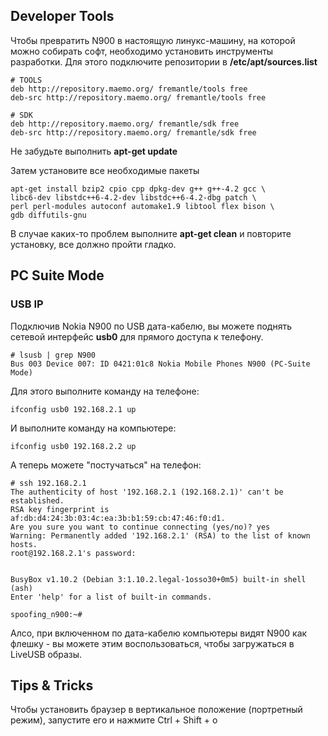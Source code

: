 ## Developer Tools

Чтобы превратить N900 в настоящую линукс-машину, на которой можно
собирать софт, необходимо установить инструменты разработки. Для
этого подключите репозитории в **/etc/apt/sources.list**

    # TOOLS
    deb http://repository.maemo.org/ fremantle/tools free
    deb-src http://repository.maemo.org/ fremantle/tools free

    # SDK
    deb http://repository.maemo.org/ fremantle/sdk free
    deb-src http://repository.maemo.org/ fremantle/sdk free

Не забудьте выполнить **apt-get update**

Затем установите все необходимые пакеты

    apt-get install bzip2 cpio cpp dpkg-dev g++ g++-4.2 gcc \
    libc6-dev libstdc++6-4.2-dev libstdc++6-4.2-dbg patch \
    perl perl-modules autoconf automake1.9 libtool flex bison \
    gdb diffutils-gnu

В случае каких-то проблем выполните **apt-get clean** и повторите
установку, все должно пройти гладко.

## PC Suite Mode

### USB IP

Подключив Nokia N900 по USB дата-кабелю, вы можете поднять сетевой
интерфейс **usb0** для прямого доступа к телефону.

    # lsusb | grep N900
    Bus 003 Device 007: ID 0421:01c8 Nokia Mobile Phones N900 (PC-Suite Mode)

Для этого выполните команду на телефоне:

    ifconfig usb0 192.168.2.1 up

И выполните команду на компьютере:

    ifconfig usb0 192.168.2.2 up

А теперь можете "постучаться" на телефон:

    # ssh 192.168.2.1
    The authenticity of host '192.168.2.1 (192.168.2.1)' can't be established.
    RSA key fingerprint is af:db:d4:24:3b:03:4c:ea:3b:b1:59:cb:47:46:f0:d1.
    Are you sure you want to continue connecting (yes/no)? yes
    Warning: Permanently added '192.168.2.1' (RSA) to the list of known hosts.
    root@192.168.2.1's password:


    BusyBox v1.10.2 (Debian 3:1.10.2.legal-1osso30+0m5) built-in shell (ash)
    Enter 'help' for a list of built-in commands.

    spoofing_n900:~#

Алсо, при включенном по дата-кабелю компьютеры видят N900 как флешку -
вы можете этим воспользоваться, чтобы загружаться в LiveUSB образы.

## Tips & Tricks

Чтобы установить браузер в вертикальное положение (портретный режим),
запустите его и нажмите Ctrl + Shift + o
